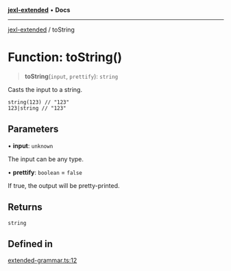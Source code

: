 [**jexl-extended**](../README.md) • **Docs**

***

[jexl-extended](../README.md) / toString

# Function: toString()

> **toString**(`input`, `prettify`): `string`

Casts the input to a string.

```jexl
string(123) // "123"
123|string // "123"
```

## Parameters

• **input**: `unknown`

The input can be any type.

• **prettify**: `boolean` = `false`

If true, the output will be pretty-printed.

## Returns

`string`

## Defined in

[extended-grammar.ts:12](https://github.com/nikoraes/jexl-extended/blob/22d1c50e7f0a5908830abb12f697176ef1e251db/src/extended-grammar.ts#L12)

